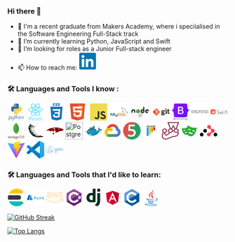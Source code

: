 ### Hi there 👋

<!--
**KatieAnthon/katieanthon** is a ✨ _special_ ✨ repository because its `README.md` (this file) appears on your GitHub profile.

Here are some ideas to get you started:
-->
- 🔭 I'm a recent graduate from Makers Academy, where i speciialised in the Software Engineering Full-Stack track
- 🌱 I’m currently learning Python, JavaScript and Swift
- 🤔 I’m looking for roles as a Junior Full-stack engineer
- 📫 How to reach me: <a href="https://www.linkedin.com/in/katie-rose-anthonisz-350871131?originalSubdomain=uk" target="_blank">
  <img src="https://github.com/devicons/devicon/blob/master/icons/linkedin/linkedin-original.svg" title="LinkedIn" alt="LinkedIn" width="40" height="40"/>
</a>

### :hammer_and_wrench: Languages and Tools I know :
<div>
  <img src="https://github.com/devicons/devicon/blob/master/icons/python/python-original-wordmark.svg" title="Python" **alt="Git" width="40" height="40"/>
  <img src="https://github.com/devicons/devicon/blob/master/icons/react/react-original-wordmark.svg" title="React" alt="React" width="40" height="40"/>&nbsp;
  <img src="https://github.com/devicons/devicon/blob/master/icons/css3/css3-plain-wordmark.svg"  title="CSS3" alt="CSS" width="40" height="40"/>&nbsp;
  <img src="https://github.com/devicons/devicon/blob/master/icons/html5/html5-original.svg" title="HTML5" alt="HTML" width="40" height="40"/>&nbsp;
  <img src="https://github.com/devicons/devicon/blob/master/icons/javascript/javascript-original.svg" title="JavaScript" alt="JavaScript" width="40" height="40"/>&nbsp;
  <img src="https://github.com/devicons/devicon/blob/master/icons/mysql/mysql-original-wordmark.svg" title="MySQL"  alt="MySQL" width="40" height="40"/>&nbsp;
  <img src="https://github.com/devicons/devicon/blob/master/icons/nodejs/nodejs-original-wordmark.svg" title="NodeJS" alt="NodeJS" width="40" height="40"/>&nbsp;
  <img src="https://github.com/devicons/devicon/blob/master/icons/git/git-original-wordmark.svg" title="Git" **alt="Git" width="40" height="40"/>
  <img src="https://github.com/devicons/devicon/blob/master/icons/bootstrap/bootstrap-original-wordmark.svg" title="Bootstrap" **alt="Git" width="40" height="40"/>
  <img src="https://github.com/devicons/devicon/blob/master/icons/express/express-original-wordmark.svg" title="Express" **alt="Git" width="40" height="40"/>
  <img src="https://github.com/devicons/devicon/blob/master/icons/swift/swift-original-wordmark.svg" title="Swift" **alt="Git" width="40" height="40"/>
  <img src="https://github.com/devicons/devicon/blob/master/icons/mongodb/mongodb-original-wordmark.svg" title="MongoDB" **alt="Git" width="40" height="40"/>
  <img src="https://github.com/devicons/devicon/blob/master/icons/flask/flask-original.svg" title="Flask" **alt="Git" width="40" height="40"/>
  <img src="https://github.com/devicons/devicon/blob/master/icons/mongoose/mongoose-original.svg" title="Mongoose" **alt="Git" width="40" height="40"/>
  <img src="https://github.com/devicons/devicon/tree/master/icons/postgresql" title="PostgreSQL" **alt="Git" width="40" height="40"/>
  <img src="https://github.com/devicons/devicon/blob/master/icons/docker/docker-original.svg" title="Docker" **alt="Git" width="40" height="40"/>
  <img src="https://github.com/devicons/devicon/blob/master/icons/googlecloud/googlecloud-original.svg" title="Google Cloud" **alt="Git" width="40" height="40"/>
  <img src="https://github.com/devicons/devicon/blob/master/icons/junit/junit-original.svg" title="JUnit" **alt="Git" width="40" height="40"/>
  <img src="https://github.com/devicons/devicon/blob/master/icons/pytest/pytest-original.svg" title="Pytest" **alt="Git" width="40" height="40"/>
  <img src="https://github.com/devicons/devicon/blob/master/icons/jest/jest-plain.svg" title="Jest" **alt="Git" width="40" height="40"/>
  <img src="https://github.com/devicons/devicon/blob/master/icons/playwright/playwright-plain.svg" title="Playwright" **alt="Git" width="40" height="40"/>
  <img src="https://github.com/devicons/devicon/blob/master/icons/reactrouter/reactrouter-original.svg" title="React Router" **alt="Git" width="40" height="40"/>
  <img src="https://github.com/devicons/devicon/blob/master/icons/vitejs/vitejs-original.svg" title="ViteJs" **alt="Git" width="40" height="40"/>
  <img src="https://github.com/devicons/devicon/blob/master/icons/vscode/vscode-original.svg" title="VSCODE" **alt="Git" width="40" height="40"/>
  <img src="https://github.com/devicons/devicon/blob/master/icons/yarn/yarn-line-wordmark.svg" title="Yarn" **alt="Git" width="40" height="40"/>

  </div>
  
### :hammer_and_wrench: Languages and Tools that I'd like to learn:
<div>
  <img src="https://github.com/devicons/devicon/blob/master/icons/elasticsearch/elasticsearch-original.svg" title="Elastic Search" **alt="Git" width="40" height="40"/>
<img src="https://github.com/devicons/devicon/blob/master/icons/azure/azure-original-wordmark.svg" title="Azure" **alt="Git" width="40" height="40"/>
<img src="https://github.com/devicons/devicon/blob/master/icons/amazonwebservices/amazonwebservices-line-wordmark.svg" title="AWS" **alt="Git" width="40" height="40"/>
<img src="https://github.com/devicons/devicon/blob/master/icons/csharp/csharp-original.svg" title="C#" **alt="Git" width="40" height="40"/>
<img src="https://github.com/devicons/devicon/blob/master/icons/django/django-plain.svg" title="Django" **alt="Git" width="40" height="40"/>
<img src="https://github.com/devicons/devicon/blob/master/icons/angular/angular-original.svg" title="Angular" **alt="Git" width="40" height="40"/>
<img src="https://github.com/devicons/devicon/blob/master/icons/c/c-original.svg" title="C" **alt="Git" width="40" height="40"/>
<img src="https://github.com/devicons/devicon/blob/master/icons/java/java-original.svg" title="Java" **alt="Git" width="40" height="40"/>

</div>





[![GitHub Streak](https://github-readme-streak-stats.herokuapp.com?user=katieAnthon&theme=buefy-dark)](https://git.io/streak-stats)




[![Top Langs](https://github-readme-stats.vercel.app/api/top-langs/?username=katieAnthon&layout=compact&theme=vision-friendly-dark)](https://github.com/anuraghazra/github-readme-stats)




